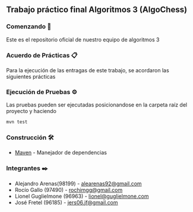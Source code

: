 ## Trabajo práctico final Algoritmos 3 (AlgoChess) 
### Comenzando 🚀
Este es el repositorio oficial de nuestro equipo de algoritmos 3
### Acuerdo de Prácticas 📋
Para la ejecución de las entragas de este trabajo, se acordaron las siguientes prácticas
### Ejecución de Pruebas ⚙️
Las pruebas pueden ser ejecutadas posicionandose en la carpeta raíz del proyecto y haciendo 
   ```bash
mvn test
```
### Construcción 🛠️
* [Maven](https://maven.apache.org/) - Manejador de dependencias
### Integrantes ✒️
- Alejandro Arenas(98199) - alearenas92@gmail.com  
- Rocío Gallo (97490) - rochimgg@gmail.com
- Lionel Guglielmone (96963) - lionel@guglielmone.com 
- José Fretel (96185) - jers06.jf@gmail.com 
